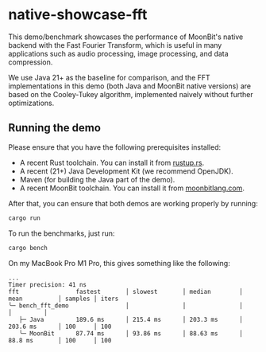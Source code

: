 # native-showcase-fft

This demo/benchmark showcases the performance of MoonBit's native backend
with the Fast Fourier Transform,
which is useful in many applications such as audio processing, image processing, and data compression.

We use Java 21+ as the baseline for comparison,
and the FFT implementations in this demo (both Java and MoonBit native
versions) are based on the Cooley-Tukey algorithm,
implemented naively without further optimizations.

## Running the demo

Please ensure that you have the following prerequisites installed:

- A recent Rust toolchain. You can install it from [rustup.rs](https://rustup.rs).
- A recent (21+) Java Development Kit (we recommend OpenJDK).
- Maven (for building the Java part of the demo).
- A recent MoonBit toolchain. You can install it from [moonbitlang.com](https://www.moonbitlang.com/download).

After that, you can ensure that both demos are working properly by running:

```bash
cargo run
```

To run the benchmarks, just run:

```bash
cargo bench
```

On my MacBook Pro M1 Pro, this gives something like the following:

```console
...
Timer precision: 41 ns
fft                fastest       │ slowest       │ median        │ mean          │ samples │ iters
╰─ bench_fft_demo                │               │               │               │         │
   ├─ Java         189.6 ms      │ 215.4 ms      │ 203.3 ms      │ 203.6 ms      │ 100     │ 100
   ╰─ MoonBit      87.74 ms      │ 93.86 ms      │ 88.63 ms      │ 88.8 ms       │ 100     │ 100
```
